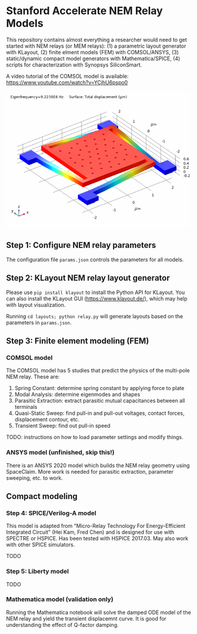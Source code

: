 # Stanford Accelerate NEM Relay Models

This repository contains almost everything a researcher would need to get started with NEM relays (or MEM relays): (1) a parametric layout generator with KLayout, (2) finite elment models (FEM) with COMSOL/ANSYS, (3) static/dynamic compact model generators with Mathematica/SPICE, (4) scripts for characterization with Synopsys SiliconSmart.

A video tutorial of the COMSOL model is available: https://www.youtube.com/watch?v=YCjhU6pspo0

<img src="demo/mode1comsol.gif" alt="Modal Analysis in COMSOL" width="500"/>

## Step 1: Configure NEM relay parameters

The configuration file `params.json` controls the parameters for all models.

## Step 2: KLayout NEM relay layout generator

Please use `pip install klayout` to install the Python API for KLayout. You can also install the KLayout GUI (https://www.klayout.de/), which may help with layout visualization.

Running `cd layouts; python relay.py` will generate layouts based on the parameters in `params.json`.

## Step 3: Finite element modeling (FEM)

### COMSOL model

The COMSOL model has 5 studies that predict the physics of the multi-pole NEM relay. These are:
1. Spring Constant: determine spring constant by applying force to plate
2. Modal Analysis: determine eigenmodes and shapes
3. Parasitic Extraction: extract parasitic mutual capacitances between all terminals
4. Quasi-Static Sweep: find pull-in and pull-out voltages, contact forces, displacement contour, etc.
5. Transient Sweep: find out pull-in speed

TODO: instructions on how to load parameter settings and modify things.

### ANSYS model (unfinished, skip this!)

There is an ANSYS 2020 model which builds the NEM relay geometry using SpaceClaim. More work is needed for parasitic extraction, parameter sweeping, etc. to work.

## Compact modeling

### Step 4: SPICE/Verilog-A model

This model is adapted from "Micro-Relay Technology For Energy-Efficient Integrated Circuit" (Hei Kam, Fred Chen) and is designed for use with SPECTRE or HSPICE. Has been tested with HSPICE 2017.03. May also work with other SPICE simulators.

TODO

### Step 5: Liberty model

TODO

### Mathematica model (validation only)

Running the Mathematica notebook will solve the damped ODE model of the NEM relay and yield the transient displacemnt curve. It is good for understanding the effect of Q-factor damping.
